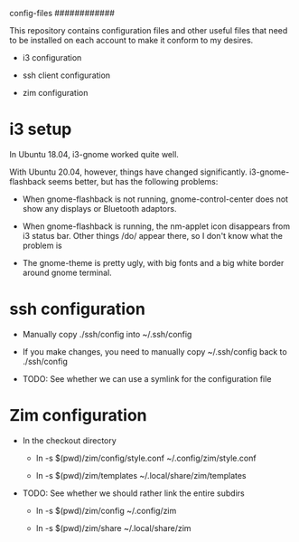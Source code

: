 config-files
############

This repository contains configuration files and other useful files that need to 
be installed on each account to make it conform to my desires.

* i3 configuration

* ssh client configuration

* zim configuration


i3 setup
========

In Ubuntu 18.04, i3-gnome worked quite well.

With Ubuntu 20.04, however, things have changed significantly. i3-gnome-flashback
seems better, but has the following problems:

* When gnome-flashback is not running, gnome-control-center does not show any
  displays or Bluetooth adaptors.
  
* When gnome-flashback is running, the nm-applet icon disappears from i3 status bar.
  Other things /do/ appear there, so I don't know what the problem is
  
* The gnome-theme is pretty ugly, with big fonts and a big white border around gnome
  terminal. 


ssh configuration
=================

* Manually copy ./ssh/config into ~/.ssh/config

* If you make changes, you need to manually copy ~/.ssh/config back to ./ssh/config

* TODO: See whether we can use a symlink for the configuration file


Zim configuration
=================

* In the checkout directory

    * ln -s $(pwd)/zim/config/style.conf ~/.config/zim/style.conf
    
    * ln -s $(pwd)/zim/templates ~/.local/share/zim/templates

* TODO: See whether we should rather link the entire subdirs

    * ln -s $(pwd)/zim/config ~/.config/zim
    
    * ln -s $(pwd)/zim/share ~/.local/share/zim

